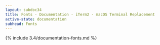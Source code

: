 ```yaml
---
layout: subdoc34
title: Fonts - Documentation - iTerm2 - macOS Terminal Replacement
active-state: documentation
subhead: Fonts
---
```

{% include 3.4/documentation-fonts.md %}
